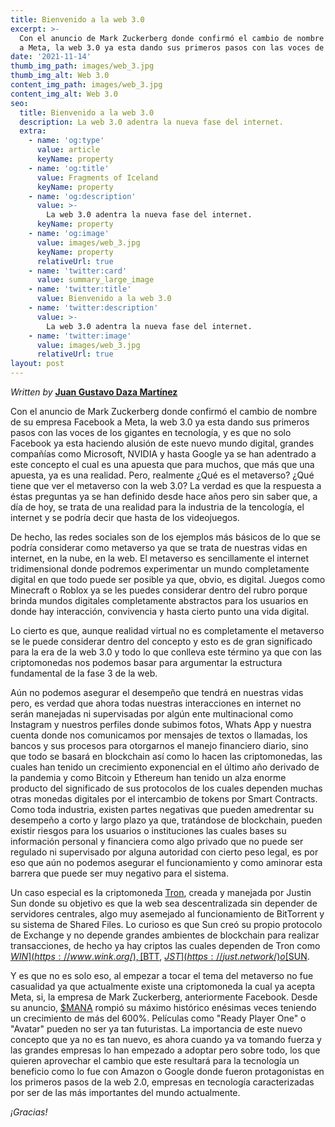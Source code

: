 ```yaml
---
title: Bienvenido a la web 3.0
excerpt: >-
  Con el anuncio de Mark Zuckerberg donde confirmó el cambio de nombre de su empresa Facebook 
  a Meta, la web 3.0 ya esta dando sus primeros pasos con las voces de los gigantes en tecnología, y es que no solo Facebook ya esta haciendo alusión de este nuevo mundo digital, grandes compañías como Microsoft, NVIDIA y hasta Google ya se han adentrado a este concepto el cual es una apuesta que para muchos, que más que una apuesta, ya es una realidad.
date: '2021-11-14'
thumb_img_path: images/web_3.jpg
thumb_img_alt: Web 3.0
content_img_path: images/web_3.jpg
content_img_alt: Web 3.0
seo:
  title: Bienvenido a la web 3.0
  description: La web 3.0 adentra la nueva fase del internet.
  extra:
    - name: 'og:type'
      value: article
      keyName: property
    - name: 'og:title'
      value: Fragments of Iceland
      keyName: property
    - name: 'og:description'
      value: >-
        La web 3.0 adentra la nueva fase del internet.
      keyName: property
    - name: 'og:image'
      value: images/web_3.jpg
      keyName: property
      relativeUrl: true
    - name: 'twitter:card'
      value: summary_large_image
    - name: 'twitter:title'
      value: Bienvenido a la web 3.0
    - name: 'twitter:description'
      value: >-
        La web 3.0 adentra la nueva fase del internet.
    - name: 'twitter:image'
      value: images/web_3.jpg
      relativeUrl: true
layout: post
---
```

*Written by* **[Juan Gustavo Daza Martínez](https://gustavodazamcom-c6168.netlify.app)**

Con el anuncio de Mark Zuckerberg donde confirmó el cambio de nombre de su empresa Facebook 
a Meta, la web 3.0 ya esta dando sus primeros pasos con las voces de los gigantes en tecnología, y es que no solo Facebook ya esta haciendo alusión de este nuevo mundo digital, grandes compañías como Microsoft, NVIDIA y hasta Google ya se han adentrado a este concepto el cual es una apuesta que para muchos, que más que una apuesta, ya es una realidad.
Pero, realmente ¿Qué es el metaverso? ¿Qué tiene que ver el metaverso con la web 3.0? La verdad es que la respuesta a éstas preguntas ya se han definido desde hace años pero sin saber que, a día de hoy, se trata de una realidad para la industria de la tencología, el internet y se podría decir que hasta de los videojuegos.

De hecho, las redes sociales son de los ejemplos más básicos de lo que se podría considerar como metaverso ya que se trata de nuestras vidas en internet, en la nube, en la web. El metaverso es sencillamente el internet tridimensional donde podremos experimentar un mundo completamente digital en que todo puede ser posible ya que, obvio, es digital. Juegos como Minecraft o Roblox ya se les puedes considerar dentro del rubro porque brinda mundos digitales completamente abstractos para los usuarios en donde hay interacción, convivencia y hasta cierto punto una vida digital.

Lo cierto es que, aunque realidad virtual no es completamente el metaverso se le puede considerar dentro del concepto y esto es de gran significado para la era de la web 3.0 y todo lo que conlleva este término ya que con las criptomonedas nos podemos basar para argumentar la estructura fundamental de la fase 3 de la web.

Aún no podemos asegurar el desempeño que tendrá en nuestras vidas pero, es verdad que ahora todas nuestras interacciones en internet no serán manejadas ni supervisadas por algún ente multinacional como Instagram y nuestros perfiles donde subimos fotos, Whats App y nuestra cuenta donde nos comunicamos por mensajes de textos o llamadas, los bancos y sus procesos para otorgarnos el manejo financiero diario, sino que todo se basará en blockchain así como lo hacen las criptomonedas, las cuales han tenido un crecimiento exponencial en el último año derivado de la pandemia y como Bitcoin y Ethereum han tenido un alza enorme producto del significado de sus protocolos de los cuales dependen muchas otras monedas digitales por el intercambio de tokens por Smart Contracts. Como toda industria, existen partes negativas que pueden amedrentar su desempeño a corto y largo plazo ya que, tratándose de blockchain, pueden existir riesgos para los usuarios o instituciones las cuales bases su información personal y financiera como algo privado que no puede ser regulado ni supervisado por alguna autoridad con cierto peso legal, es por eso que aún no podemos asegurar el funcionamiento y como aminorar esta barrera que puede ser muy negativo para el sistema.

Un caso especial es la criptomoneda [Tron](https://tron.network/), creada y manejada por Justin Sun donde su objetivo es que la web sea descentralizada sin depender de servidores centrales, algo muy asemejado al funcionamiento de BitTorrent y su sistema de Shared Files. Lo curioso es que Sun creó su propio protocolo de Exchange y no depende grandes ambientes de blockchain para realizar transacciones, de hecho ya hay criptos las cuales dependen de Tron como [$WIN](https://www.wink.org/), [$BTT](https://www.bittorrent.com/), [$JST](https://just.network/) o [$SUN](https://sun.io/#/home). 

Y es que no es solo eso, al empezar a tocar el tema del metaverso no fue casualidad ya que actualmente existe una criptomoneda la cual ya acepta Meta, si, la empresa de Mark Zuckerberg, anteriormente Facebook. Desde su anuncio, [$MANA](https://decentraland.org/) rompió su máximo histórico enésimas veces teniendo un crecimiento de más del 600%. Películas como "Ready Player One" o "Avatar" pueden no ser ya tan futuristas. La importancia de este nuevo concepto que ya no es tan nuevo, es ahora cuando ya va tomando fuerza y las grandes empresas lo han empezado a adoptar pero sobre todo, los que quieren aprovechar el cambio que este resultará para la tecnología un beneficio como lo fue con Amazon o Google donde fueron protagonistas en los primeros pasos de la web 2.0, empresas en tecnología caracterizadas por ser de las más importantes del mundo actualmente.

*¡Gracias!*